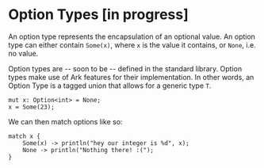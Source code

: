 # Option Types [in progress]

An option type represents the encapsulation of an optional value. An option type
can either contain `Some(x)`, where `x` is the value it contains, or `None`, i.e.
no value.

Option types are -- soon to be -- defined in the standard library. Option types
make use of Ark features for their implementation. In other words, an Option Type
is a tagged union that allows for a generic type `T`.

```
mut x: Option<int> = None;
x = Some(23);
```

We can then match options like so:

```
match x {
    Some(x) -> println("hey our integer is %d", x);
    None -> println("Nothing there! :(");
}
```
